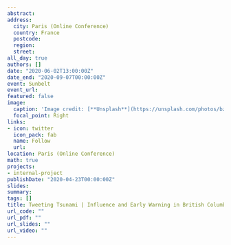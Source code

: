 ```yaml
---
abstract: 
address:
  city: Paris (Online Conference)
  country: France
  postcode: 
  region: 
  street: 
all_day: true
authors: []
date: "2020-06-02T13:00:00Z"
date_end: "2020-09-07T00:00:00Z"
event: Sunbelt
event_url: 
featured: false
image:
  caption: 'Image credit: [**Unsplash**](https://unsplash.com/photos/bzdhc5b3Bxs)'
  focal_point: Right
links:
- icon: twitter
  icon_pack: fab
  name: Follow
  url: 
location: Paris (Online Conference)
math: true
projects:
- internal-project
publishDate: "2020-04-23T00:00:00Z"
slides:
summary: 
tags: []
title: Tweeting Tsunami | Influence and Early Warning in British Columbia
url_code: ""
url_pdf: ""
url_slides: ""
url_video: ""
---
```


